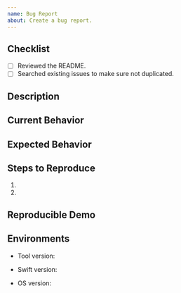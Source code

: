 ```yaml
---
name: Bug Report
about: Create a bug report.
---
```


## Checklist

- [ ] Reviewed the README.
- [ ] Searched existing issues to make sure not duplicated.

## Description


## Current Behavior


## Expected Behavior


## Steps to Reproduce

1.
2.

## Reproducible Demo


## Environments

- Tool version:

- Swift version:

- OS version:
